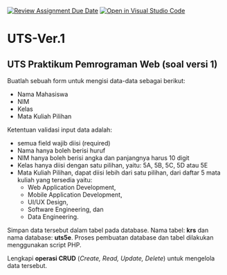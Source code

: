 [![Review Assignment Due Date](https://classroom.github.com/assets/deadline-readme-button-22041afd0340ce965d47ae6ef1cefeee28c7c493a6346c4f15d667ab976d596c.svg)](https://classroom.github.com/a/3-VB1gst)
[![Open in Visual Studio Code](https://classroom.github.com/assets/open-in-vscode-2e0aaae1b6195c2367325f4f02e2d04e9abb55f0b24a779b69b11b9e10269abc.svg)](https://classroom.github.com/online_ide?assignment_repo_id=16462219&assignment_repo_type=AssignmentRepo)
# UTS-Ver.1
UTS Praktikum Pemrograman Web (soal versi 1)
--------------------------------------------

Buatlah sebuah form untuk mengisi data-data sebagai berikut:
- Nama Mahasiswa  
- NIM 
- Kelas
- Mata Kuliah Pilihan

Ketentuan validasi input data  adalah:
- semua field wajib diisi (required)
- Nama hanya boleh berisi huruf
- NIM hanya boleh berisi angka dan panjangnya harus 10 digit
- Kelas hanya diisi dengan satu pilihan, yaitu: 5A, 5B, 5C, 5D atau 5E
- Mata Kuliah Pilihan, dapat diisi lebih dari satu pilihan, dari daftar 5 mata kuliah yang tersedia yaitu:
  - Web Application Development,
  - Mobile Application Development,
  - UI/UX Design,
  - Software Engineering, dan
  - Data Engineering.

Simpan data tersebut dalam tabel pada database. Nama tabel: **krs** dan nama database: **uts5e**.
Proses pembuatan database dan tabel dilakukan menggunakan script PHP. 

Lengkapi **operasi CRUD** (_Create, Read, Update, Delete_) untuk mengelola data tersebut.

